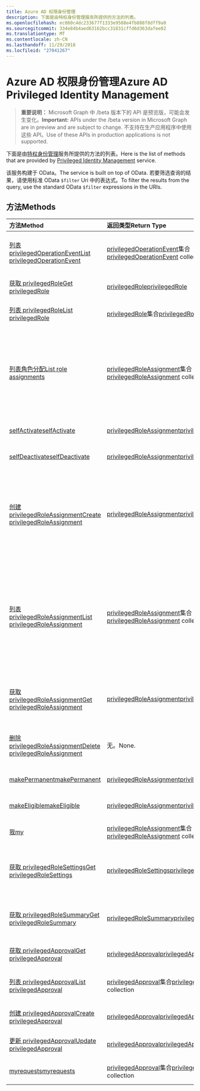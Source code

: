 ```yaml
---
title: Azure AD 权限身份管理
description: 下面是由特权身份管理服务所提供的方法的列表。
ms.openlocfilehash: ec060c4dc233677f1333e9588e4fb888f8dff9a0
ms.sourcegitcommit: 334e84b4aed63162bcc31831cffd6d363dafee02
ms.translationtype: MT
ms.contentlocale: zh-CN
ms.lasthandoff: 11/29/2018
ms.locfileid: "27041267"
---
```

# <a name="azure-ad-privileged-identity-management"></a><span data-ttu-id="0bcdc-103">Azure AD 权限身份管理</span><span class="sxs-lookup"><span data-stu-id="0bcdc-103">Azure AD Privileged Identity Management</span></span>

> <span data-ttu-id="0bcdc-104">**重要说明：** Microsoft Graph 中 /beta 版本下的 API 是预览版，可能会发生变化。</span><span class="sxs-lookup"><span data-stu-id="0bcdc-104">**Important:** APIs under the /beta version in Microsoft Graph are in preview and are subject to change.</span></span> <span data-ttu-id="0bcdc-105">不支持在生产应用程序中使用这些 API。</span><span class="sxs-lookup"><span data-stu-id="0bcdc-105">Use of these APIs in production applications is not supported.</span></span>

<span data-ttu-id="0bcdc-106">下面是由[特权身份管理](https://azure.microsoft.com/en-us/documentation/articles/active-directory-privileged-identity-management-configure/)服务所提供的方法的列表。</span><span class="sxs-lookup"><span data-stu-id="0bcdc-106">Here is the list of methods that are provided by [Privileged Identity Management](https://azure.microsoft.com/en-us/documentation/articles/active-directory-privileged-identity-management-configure/) service.</span></span>

<span data-ttu-id="0bcdc-107">该服务构建于 OData。</span><span class="sxs-lookup"><span data-stu-id="0bcdc-107">The service is built on top of OData.</span></span> <span data-ttu-id="0bcdc-108">若要筛选查询的结果，请使用标准 OData ``$filter`` Uri 中的表达式。</span><span class="sxs-lookup"><span data-stu-id="0bcdc-108">To filter the results from the query, use the standard OData ``$filter`` expressions in the URIs.</span></span>

## <a name="methods"></a><span data-ttu-id="0bcdc-109">方法</span><span class="sxs-lookup"><span data-stu-id="0bcdc-109">Methods</span></span>

| <span data-ttu-id="0bcdc-110">方法</span><span class="sxs-lookup"><span data-stu-id="0bcdc-110">Method</span></span>           | <span data-ttu-id="0bcdc-111">返回类型</span><span class="sxs-lookup"><span data-stu-id="0bcdc-111">Return Type</span></span>    |<span data-ttu-id="0bcdc-112">说明</span><span class="sxs-lookup"><span data-stu-id="0bcdc-112">Description</span></span>|
|:---------------|:--------|:----------|
|[<span data-ttu-id="0bcdc-113">列表 privilegedOperationEvent</span><span class="sxs-lookup"><span data-stu-id="0bcdc-113">List privilegedOperationEvent</span></span>](../api/privilegedoperationevent-list.md) | <span data-ttu-id="0bcdc-114">[privilegedOperationEvent](privilegedoperationevent.md)集合</span><span class="sxs-lookup"><span data-stu-id="0bcdc-114">[privilegedOperationEvent](privilegedoperationevent.md) collection</span></span> |<span data-ttu-id="0bcdc-115">获取 privilegedOperationEvent 对象集合。</span><span class="sxs-lookup"><span data-stu-id="0bcdc-115">Get privilegedOperationEvent object collection.</span></span> |
|[<span data-ttu-id="0bcdc-116">获取 privilegedRole</span><span class="sxs-lookup"><span data-stu-id="0bcdc-116">Get privilegedRole</span></span>](../api/privilegedrole-get.md) |[<span data-ttu-id="0bcdc-117">privilegedRole</span><span class="sxs-lookup"><span data-stu-id="0bcdc-117">privilegedRole</span></span>](privilegedrole.md)| <span data-ttu-id="0bcdc-118">获取 privilegedRole 对象。</span><span class="sxs-lookup"><span data-stu-id="0bcdc-118">Get a privilegedRole object.</span></span>|
|[<span data-ttu-id="0bcdc-119">列表 privilegedRole</span><span class="sxs-lookup"><span data-stu-id="0bcdc-119">List privilegedRole</span></span>](../api/privilegedrole-list.md) | <span data-ttu-id="0bcdc-120">[privilegedRole](privilegedrole.md)集合</span><span class="sxs-lookup"><span data-stu-id="0bcdc-120">[privilegedRole](privilegedrole.md) collection</span></span> |<span data-ttu-id="0bcdc-121">获取 privilegedRole 对象集合。</span><span class="sxs-lookup"><span data-stu-id="0bcdc-121">Get privilegedRole object collection.</span></span> |
|[<span data-ttu-id="0bcdc-122">列表角色分配</span><span class="sxs-lookup"><span data-stu-id="0bcdc-122">List role assignments</span></span>](../api/privilegedrole-list-assignments.md) | <span data-ttu-id="0bcdc-123">[privilegedRoleAssignment](privilegedroleassignment.md)集合</span><span class="sxs-lookup"><span data-stu-id="0bcdc-123">[privilegedRoleAssignment](privilegedroleassignment.md) collection</span></span> |<span data-ttu-id="0bcdc-124">获取特定的角色 privilegedRoleAssignment 集合。</span><span class="sxs-lookup"><span data-stu-id="0bcdc-124">Get privilegedRoleAssignment collection for the particular role.</span></span> <span data-ttu-id="0bcdc-125">每个 privilegedRoleAssignment 代表角色分配给用户。</span><span class="sxs-lookup"><span data-stu-id="0bcdc-125">Each privilegedRoleAssignment represents a role assignment to a user.</span></span>|
|[<span data-ttu-id="0bcdc-126">selfActivate</span><span class="sxs-lookup"><span data-stu-id="0bcdc-126">selfActivate</span></span>](../api/privilegedrole-selfactivate.md) | [<span data-ttu-id="0bcdc-127">privilegedRoleAssignment</span><span class="sxs-lookup"><span data-stu-id="0bcdc-127">privilegedRoleAssignment</span></span>](privilegedroleassignment.md) |<span data-ttu-id="0bcdc-128">激活分配给请求者角色。</span><span class="sxs-lookup"><span data-stu-id="0bcdc-128">Activate the role that is assigned to the requestor.</span></span>|
|[<span data-ttu-id="0bcdc-129">selfDeactivate</span><span class="sxs-lookup"><span data-stu-id="0bcdc-129">selfDeactivate</span></span>](../api/privilegedrole-selfdeactivate.md) | [<span data-ttu-id="0bcdc-130">privilegedRoleAssignment</span><span class="sxs-lookup"><span data-stu-id="0bcdc-130">privilegedRoleAssignment</span></span>](privilegedroleassignment.md) |<span data-ttu-id="0bcdc-131">停用的角色分配给请求者。</span><span class="sxs-lookup"><span data-stu-id="0bcdc-131">Deactivate the role that is assigned to the requestor.</span></span>|
|[<span data-ttu-id="0bcdc-132">创建 privilegedRoleAssignment</span><span class="sxs-lookup"><span data-stu-id="0bcdc-132">Create privilegedRoleAssignment</span></span>](../api/privilegedroleassignment-post-privilegedroleassignments.md) |[<span data-ttu-id="0bcdc-133">privilegedRoleAssignment</span><span class="sxs-lookup"><span data-stu-id="0bcdc-133">privilegedRoleAssignment</span></span>](privilegedroleassignment.md)| <span data-ttu-id="0bcdc-134">通过发布到 privilegedRoleAssignments 集合中创建新 privilegedRoleAssignment （工作分配角色）。</span><span class="sxs-lookup"><span data-stu-id="0bcdc-134">Create a new privilegedRoleAssignment (role assignment) by posting to the privilegedRoleAssignments collection.</span></span>|
|[<span data-ttu-id="0bcdc-135">列表 privilegedRoleAssignment</span><span class="sxs-lookup"><span data-stu-id="0bcdc-135">List privilegedRoleAssignment</span></span>](../api/privilegedroleassignment-list.md) | <span data-ttu-id="0bcdc-136">[privilegedRoleAssignment](privilegedroleassignment.md)集合</span><span class="sxs-lookup"><span data-stu-id="0bcdc-136">[privilegedRoleAssignment](privilegedroleassignment.md) collection</span></span> |<span data-ttu-id="0bcdc-137">获取 privilegedRoleAssignment 对象集合。</span><span class="sxs-lookup"><span data-stu-id="0bcdc-137">Get privilegedRoleAssignment object collection.</span></span> <span data-ttu-id="0bcdc-138">集合中包含组织的所有角色的分配。</span><span class="sxs-lookup"><span data-stu-id="0bcdc-138">The collection contains all role assignments for the organization.</span></span> <span data-ttu-id="0bcdc-139">每个 privilegedRoleAssignment 代表角色分配给用户。</span><span class="sxs-lookup"><span data-stu-id="0bcdc-139">Each privilegedRoleAssignment represents a role assignment to a user.</span></span> |
|[<span data-ttu-id="0bcdc-140">获取 privilegedRoleAssignment</span><span class="sxs-lookup"><span data-stu-id="0bcdc-140">Get privilegedRoleAssignment</span></span>](../api/privilegedroleassignment-get.md) | [<span data-ttu-id="0bcdc-141">privilegedRoleAssignment</span><span class="sxs-lookup"><span data-stu-id="0bcdc-141">privilegedRoleAssignment</span></span>](privilegedroleassignment.md)|<span data-ttu-id="0bcdc-142">获取具有指定的工作分配 id privilegedRoleAssignment 对象。</span><span class="sxs-lookup"><span data-stu-id="0bcdc-142">Get privilegedRoleAssignment object with the specified assignment id.</span></span> |
|[<span data-ttu-id="0bcdc-143">删除 privilegedRoleAssignment</span><span class="sxs-lookup"><span data-stu-id="0bcdc-143">Delete privilegedRoleAssignment</span></span>](../api/privilegedroleassignment-delete.md) | <span data-ttu-id="0bcdc-144">无。</span><span class="sxs-lookup"><span data-stu-id="0bcdc-144">None.</span></span> |<span data-ttu-id="0bcdc-145">删除 privilegedRoleAssignment 对象。</span><span class="sxs-lookup"><span data-stu-id="0bcdc-145">Delete privilegedRoleAssignment object.</span></span> |
|[<span data-ttu-id="0bcdc-146">makePermanent</span><span class="sxs-lookup"><span data-stu-id="0bcdc-146">makePermanent</span></span>](../api/privilegedroleassignment-makepermanent.md) | [<span data-ttu-id="0bcdc-147">privilegedRoleAssignment</span><span class="sxs-lookup"><span data-stu-id="0bcdc-147">privilegedRoleAssignment</span></span>](privilegedroleassignment.md) |<span data-ttu-id="0bcdc-148">请为永久的角色分配。</span><span class="sxs-lookup"><span data-stu-id="0bcdc-148">Make the role assignment as permanent.</span></span> |
|[<span data-ttu-id="0bcdc-149">makeEligible</span><span class="sxs-lookup"><span data-stu-id="0bcdc-149">makeEligible</span></span>](../api/privilegedroleassignment-makeeligible.md) | [<span data-ttu-id="0bcdc-150">privilegedRoleAssignment</span><span class="sxs-lookup"><span data-stu-id="0bcdc-150">privilegedRoleAssignment</span></span>](privilegedroleassignment.md) |<span data-ttu-id="0bcdc-151">请作为合格的角色分配。</span><span class="sxs-lookup"><span data-stu-id="0bcdc-151">Make the role assignment as eligible.</span></span> |
|[<span data-ttu-id="0bcdc-152">我</span><span class="sxs-lookup"><span data-stu-id="0bcdc-152">my</span></span>](../api/privilegedroleassignment-my.md) | <span data-ttu-id="0bcdc-153">[privilegedRoleAssignment](privilegedroleassignment.md)集合</span><span class="sxs-lookup"><span data-stu-id="0bcdc-153">[privilegedRoleAssignment](privilegedroleassignment.md) collection</span></span>|<span data-ttu-id="0bcdc-154">获取请求者的角色分配。</span><span class="sxs-lookup"><span data-stu-id="0bcdc-154">Get the requestor's role assignments.</span></span> |
|[<span data-ttu-id="0bcdc-155">获取 privilegedRoleSettings</span><span class="sxs-lookup"><span data-stu-id="0bcdc-155">Get privilegedRoleSettings</span></span>](../api/privilegedrolesettings-get.md) | [<span data-ttu-id="0bcdc-156">privilegedRoleSettings</span><span class="sxs-lookup"><span data-stu-id="0bcdc-156">privilegedRoleSettings</span></span>](../resources/privilegedrolesettings.md)|<span data-ttu-id="0bcdc-157">检索 privilegedRoleSettings 对象的属性。</span><span class="sxs-lookup"><span data-stu-id="0bcdc-157">Retrieve the properties of privilegedRoleSettings object.</span></span> |
|[<span data-ttu-id="0bcdc-158">获取 privilegedRoleSummary</span><span class="sxs-lookup"><span data-stu-id="0bcdc-158">Get privilegedRoleSummary</span></span>](../api/privilegedrolesummary-get.md) | [<span data-ttu-id="0bcdc-159">privilegedRoleSummary</span><span class="sxs-lookup"><span data-stu-id="0bcdc-159">privilegedRoleSummary</span></span>](../resources/privilegedrolesummary.md)|<span data-ttu-id="0bcdc-160">检索 privilegedRoleSummary 对象。</span><span class="sxs-lookup"><span data-stu-id="0bcdc-160">Retrieve the privilegedRoleSummary object.</span></span> |
|[<span data-ttu-id="0bcdc-161">获取 privilegedApproval</span><span class="sxs-lookup"><span data-stu-id="0bcdc-161">Get privilegedApproval</span></span>](../api/privilegedapproval-get.md) |[<span data-ttu-id="0bcdc-162">privilegedApproval</span><span class="sxs-lookup"><span data-stu-id="0bcdc-162">privilegedApproval</span></span>](privilegedapproval.md)| <span data-ttu-id="0bcdc-163">获取 privilegedApproval 对象。</span><span class="sxs-lookup"><span data-stu-id="0bcdc-163">Get a privilegedApproval object.</span></span>|
|[<span data-ttu-id="0bcdc-164">列表 privilegedApproval</span><span class="sxs-lookup"><span data-stu-id="0bcdc-164">List privilegedApproval</span></span>](../api/privilegedapproval-list.md) | <span data-ttu-id="0bcdc-165">[privilegedApproval](privilegedapproval.md)集合</span><span class="sxs-lookup"><span data-stu-id="0bcdc-165">[privilegedApproval](privilegedapproval.md) collection</span></span> |<span data-ttu-id="0bcdc-166">获取 privilegedApproval 对象集合。</span><span class="sxs-lookup"><span data-stu-id="0bcdc-166">Get privilegedApproval object collection.</span></span> |
|[<span data-ttu-id="0bcdc-167">创建 privilegedApproval</span><span class="sxs-lookup"><span data-stu-id="0bcdc-167">Create privilegedApproval</span></span>](../api/privilegedapproval-post-privilegedapproval.md) | [<span data-ttu-id="0bcdc-168">privilegedApproval</span><span class="sxs-lookup"><span data-stu-id="0bcdc-168">privilegedApproval</span></span>](privilegedapproval.md)    |<span data-ttu-id="0bcdc-169">创建 privilegedApproval 对象。</span><span class="sxs-lookup"><span data-stu-id="0bcdc-169">Create privilegedApproval object.</span></span> |
|[<span data-ttu-id="0bcdc-170">更新 privilegedApproval</span><span class="sxs-lookup"><span data-stu-id="0bcdc-170">Update privilegedApproval</span></span>](../api/privilegedapproval-update.md) | [<span data-ttu-id="0bcdc-171">privilegedApproval</span><span class="sxs-lookup"><span data-stu-id="0bcdc-171">privilegedApproval</span></span>](privilegedapproval.md) |<span data-ttu-id="0bcdc-172">更新 privilegedApproval 对象。</span><span class="sxs-lookup"><span data-stu-id="0bcdc-172">Update privilegedApproval object.</span></span> |
|[<span data-ttu-id="0bcdc-173">myrequests</span><span class="sxs-lookup"><span data-stu-id="0bcdc-173">myrequests</span></span>](../api/privilegedapproval-myrequests.md) | <span data-ttu-id="0bcdc-174">[privilegedApproval](privilegedapproval.md)集合</span><span class="sxs-lookup"><span data-stu-id="0bcdc-174">[privilegedApproval](privilegedapproval.md) collection</span></span>|<span data-ttu-id="0bcdc-175">获取请求者的审批请求。</span><span class="sxs-lookup"><span data-stu-id="0bcdc-175">Get the requestor's approval requests.</span></span> |

<!-- uuid: 8fcb5dbc-d5aa-4681-8e31-b001d5168d79
2015-10-25 14:57:30 UTC -->
<!-- {
  "type": "#page.annotation",
  "description": "Service root",
  "keywords": "",
  "section": "documentation",
  "tocPath": ""
}-->
